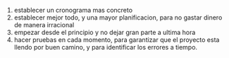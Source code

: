 1. establecer un cronograma mas concreto
2. establecer mejor todo, y una mayor planificacion, para no gastar dinero de manera irracional
3. empezar desde el principio y no dejar gran parte a ultima hora
4. hacer pruebas en cada momento, para garantizar que el proyecto esta llendo por buen camino, y para identificar los errores a tiempo.

